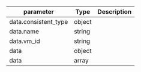 | parameter | Type | Description |
| ----------- | ----------- |----------- |
| data.consistent_type  |  object  |    |
| data.name  |  string  |    |
| data.vm_id  |  string  |    |
| data  |  object  |    |
| data  |  array  |    |